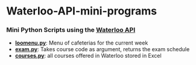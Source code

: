 # Waterloo-API-mini-programs

### Mini Python Scripts using the [Waterloo API](https://github.com/albertoconnor/uwaterlooapi)

* [**loomenu.py**](https://github.com/Felix-Suen/Waterloo-API-mini-programs/blob/master/loomenu.py): Menu of cafeterias for the current week
* [**exam.py**](https://github.com/Felix-Suen/Waterloo-API-mini-programs/blob/master/exam.py): Takes course code as argument, returns the exam schedule
* [**courses.py**](https://github.com/Felix-Suen/Waterloo-API-mini-programs/blob/master/courses.py): all courses offered in Waterloo stored in Excel